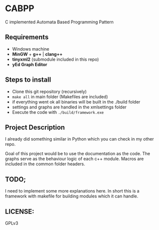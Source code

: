 # CABPP
 C implemented Automata Based Programming Pattern

## Requirements
- Windows machine
- __MinGW__ + __g++__ | __clang++__
- __tinyxml2__ (submodule included in this repo)
- __yEd Graph Editor__

## Steps to install
- Clone this git repository (recursively)
- `make all` in main folder (Makefiles are included)
- if everything went ok all binaries will be built in the ./build folder
- settings and graphs are handled in the xmlsettings folder
- Execute the code with `./build/framework.exe`

## Project Description
I already did something similar in Python which you can check in my other repo.

Goal of this project would be to use the documentation as the code. The graphs serve as the behaviour logic of each c++ module.
Macros are included in the common folder headers.

## TODO;
I need to implement some more explanations here. In short this is a framework with makefile for building modules which it can handle.

## LICENSE:
GPLv3
